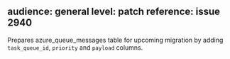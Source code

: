 audience: general
level: patch
reference: issue 2940
---

Prepares azure_queue_messages table for upcoming migration by adding `task_queue_id`, `priority` and `payload` columns.
